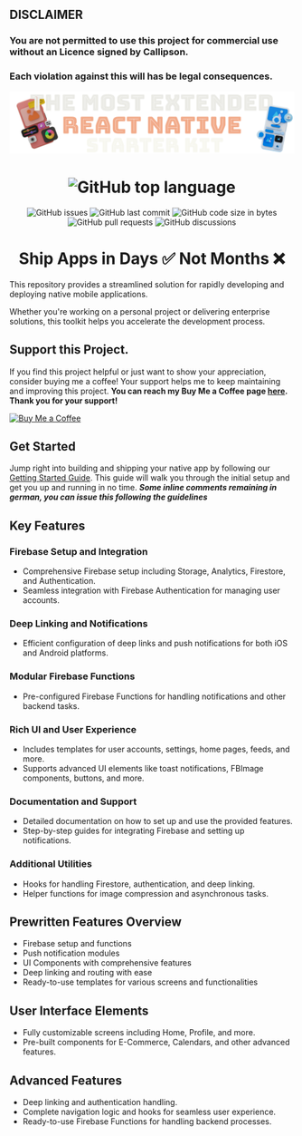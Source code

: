 
## DISCLAIMER
### You are not permitted to use this project for commercial use without an Licence signed by Callipson.
### Each violation against this will has be legal consequences.


<div align="center">
  
![Ship Native Apps Faster](.covers/extended-ship-native-cove.png)

# ![GitHub top language](https://img.shields.io/github/languages/top/calipsow/react-native-starter-kit)

![GitHub issues](https://img.shields.io/github/issues/calipsow/react-native-starter-kit)
![GitHub last commit](https://img.shields.io/github/last-commit/calipsow/react-native-starter-kit)
![GitHub code size in bytes](https://img.shields.io/github/languages/code-size/calipsow/react-native-starter-kit)
![GitHub pull requests](https://img.shields.io/github/issues-pr/calipsow/react-native-starter-kit)
![GitHub discussions](https://img.shields.io/github/discussions/calipsow/react-native-starter-kit)

# **Ship Apps in Days ✅ Not Months ❌**

</div>

This repository provides a streamlined solution for rapidly developing and deploying native mobile applications.

Whether you're working on a personal project or delivering enterprise solutions, this toolkit helps you accelerate the development process.

## Support this Project.

If you find this project helpful or just want to show your appreciation, consider buying me a coffee! Your support helps me to keep maintaining and improving this project. **You can reach my Buy Me a Coffee page [here](https://buymeacoffee.com/calipsow). Thank you for your support!**

[![Buy Me a Coffee](https://www.buymeacoffee.com/assets/img/custom_images/orange_img.png)](https://buymeacoffee.com/calipsow)

## Get Started

Jump right into building and shipping your native app by following our [Getting Started Guide](./documentations/Get_Started.md). This guide will walk you through the initial setup and get you up and running in no time.
**_Some inline comments remaining in german, you can issue this following the guidelines_**

## Key Features

### Firebase Setup and Integration

- Comprehensive Firebase setup including Storage, Analytics, Firestore, and Authentication.
- Seamless integration with Firebase Authentication for managing user accounts.

### Deep Linking and Notifications

- Efficient configuration of deep links and push notifications for both iOS and Android platforms.

### Modular Firebase Functions

- Pre-configured Firebase Functions for handling notifications and other backend tasks.

### Rich UI and User Experience

- Includes templates for user accounts, settings, home pages, feeds, and more.
- Supports advanced UI elements like toast notifications, FBImage components, buttons, and more.

### Documentation and Support

- Detailed documentation on how to set up and use the provided features.
- Step-by-step guides for integrating Firebase and setting up notifications.

### Additional Utilities

- Hooks for handling Firestore, authentication, and deep linking.
- Helper functions for image compression and asynchronous tasks.

## Prewritten Features Overview

- Firebase setup and functions
- Push notification modules
- UI Components with comprehensive features
- Deep linking and routing with ease
- Ready-to-use templates for various screens and functionalities

## User Interface Elements

- Fully customizable screens including Home, Profile, and more.
- Pre-built components for E-Commerce, Calendars, and other advanced features.

## Advanced Features

- Deep linking and authentication handling.
- Complete navigation logic and hooks for seamless user experience.
- Ready-to-use Firebase Functions for handling backend processes.
